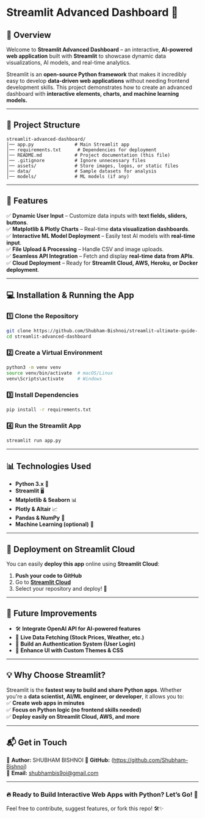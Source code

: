 # Streamlit Advanced Dashboard 🚀

## 📌 Overview
Welcome to **Streamlit Advanced Dashboard** – an interactive, **AI-powered web application** built with **Streamlit** to showcase dynamic data visualizations, AI models, and real-time analytics.

Streamlit is an **open-source Python framework** that makes it incredibly easy to develop **data-driven web applications** without needing frontend development skills. This project demonstrates how to create an advanced dashboard with **interactive elements, charts, and machine learning models.**

---

## 📂 Project Structure
```
streamlit-advanced-dashboard/
│── app.py               # Main Streamlit app
│── requirements.txt      # Dependencies for deployment
│── README.md            # Project documentation (this file)
│── .gitignore           # Ignore unnecessary files
│── assets/              # Store images, logos, or static files
│── data/                # Sample datasets for analysis
│── models/              # ML models (if any)
```

---

## 🚀 Features
✅ **Dynamic User Input** – Customize data inputs with **text fields, sliders, buttons**.  
✅ **Matplotlib & Plotly Charts** – Real-time **data visualization dashboards**.  
✅ **Interactive ML Model Deployment** – Easily test AI models with **real-time input**.  
✅ **File Upload & Processing** – Handle CSV and image uploads.  
✅ **Seamless API Integration** – Fetch and display **real-time data from APIs**.  
✅ **Cloud Deployment** – Ready for **Streamlit Cloud, AWS, Heroku, or Docker deployment**.  

---

## 💻 Installation & Running the App

### **1️⃣ Clone the Repository**
```bash
git clone https://github.com/Shubham-Bishnoi/streamlit-ultimate-guide-.git
cd streamlit-advanced-dashboard
```

### **2️⃣ Create a Virtual Environment**
```bash
python3 -m venv venv
source venv/bin/activate  # macOS/Linux
venv\Scripts\activate     # Windows
```

### **3️⃣ Install Dependencies**
```bash
pip install -r requirements.txt
```

### **4️⃣ Run the Streamlit App**
```bash
streamlit run app.py
```

---

## 📊 Technologies Used
- **Python 3.x** 🐍
- **Streamlit** 🖥️
- **Matplotlib & Seaborn** 📊
- **Plotly & Altair** 📈
- **Pandas & NumPy** 📑
- **Machine Learning (optional)** 🤖

---

## 🚀 Deployment on Streamlit Cloud
You can easily **deploy this app** online using **Streamlit Cloud**:  
1. **Push your code to GitHub**  
2. Go to **[Streamlit Cloud](https://streamlit.io/cloud)**  
3. Select your repository and deploy! 🎉  

---

## 📌 Future Improvements
- 🛠 **Integrate OpenAI API for AI-powered features**  
- 📡 **Live Data Fetching (Stock Prices, Weather, etc.)**  
- 🔗 **Build an Authentication System (User Login)**  
- 🎨 **Enhance UI with Custom Themes & CSS**  

---

## 💡 Why Choose Streamlit?
Streamlit is the **fastest way to build and share Python apps**. Whether you're a **data scientist, AI/ML engineer, or developer**, it allows you to:  
✅ **Create web apps in minutes**  
✅ **Focus on Python logic (no frontend skills needed)**  
✅ **Deploy easily on Streamlit Cloud, AWS, and more**  

---

## 📬 Get in Touch
👤 **Author:** SHUBHAM BISHNOI
🔗 **GitHub:** (https://github.com/Shubham-Bishnoi)  
📧 **Email:** shubhambis9oi@gmail.com  

---

### **🔥 Ready to Build Interactive Web Apps with Python? Let’s Go! 🚀**

Feel free to contribute, suggest features, or fork this repo! 🛠✨

